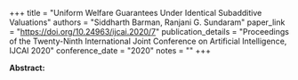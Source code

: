 +++
title = "Uniform Welfare Guarantees Under Identical Subadditive Valuations"
authors = "Siddharth Barman, Ranjani G. Sundaram"
paper_link = "https://doi.org/10.24963/ijcai.2020/7"
publication_details = "Proceedings of the Twenty-Ninth International Joint Conference on Artificial Intelligence,  IJCAI 2020"
conference_date = "2020"
notes = ""
+++

<b>Abstract:</b>
